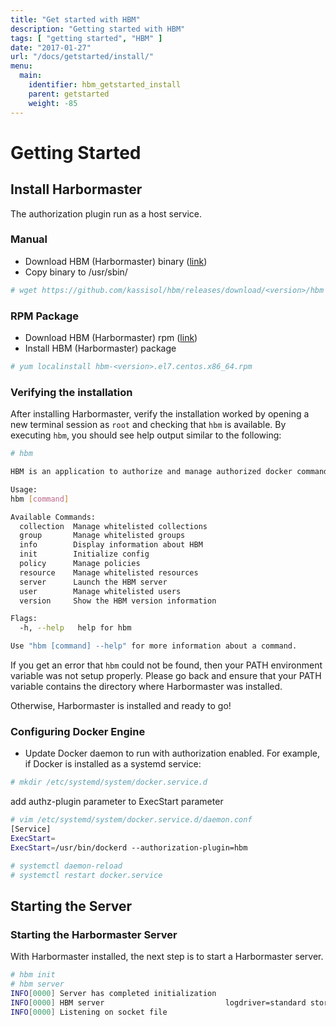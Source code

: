 ```yaml
---
title: "Get started with HBM"
description: "Getting started with HBM"
tags: [ "getting started", "HBM" ]
date: "2017-01-27"
url: "/docs/getstarted/install/"
menu:
  main:
    identifier: hbm_getstarted_install
    parent: getstarted
    weight: -85
---
```


# Getting Started
## Install Harbormaster
The authorization plugin run as a host service.

### Manual
*  Download HBM (Harbormaster) binary ([link](https://github.com/kassisol/hbm/releases))
*  Copy binary to /usr/sbin/
```bash
# wget https://github.com/kassisol/hbm/releases/download/<version>/hbm -O /usr/sbin/hbm
```

### RPM Package
*  Download HBM (Harbormaster) rpm ([link](https://github.com/kassisol/hbm/releases))
*  Install HBM (Harbormaster) package
```bash
# yum localinstall hbm-<version>.el7.centos.x86_64.rpm
```

### Verifying the installation
After installing Harbormaster, verify the installation worked by opening a new terminal session as `root` and checking that `hbm` is available. By executing `hbm`, you should see help output similar to the following:

```bash
# hbm

HBM is an application to authorize and manage authorized docker commands

Usage:
hbm [command]

Available Commands:
  collection  Manage whitelisted collections
  group       Manage whitelisted groups
  info        Display information about HBM
  init        Initialize config
  policy      Manage policies
  resource    Manage whitelisted resources
  server      Launch the HBM server
  user        Manage whitelisted users
  version     Show the HBM version information

Flags:
  -h, --help   help for hbm

Use "hbm [command] --help" for more information about a command.

```

If you get an error that `hbm` could not be found, then your PATH environment variable was not setup properly. Please go back and ensure that your PATH variable contains the directory where Harbormaster was installed.

Otherwise, Harbormaster is installed and ready to go!


### Configuring Docker Engine

 * Update Docker daemon to run with authorization enabled.
     For example, if Docker is installed as a systemd service:
```bash
# mkdir /etc/systemd/system/docker.service.d
```

add authz-plugin parameter to ExecStart parameter
```bash
# vim /etc/systemd/system/docker.service.d/daemon.conf
[Service]
ExecStart=
ExecStart=/usr/bin/dockerd --authorization-plugin=hbm

# systemctl daemon-reload
# systemctl restart docker.service
```

## Starting the Server
### Starting the Harbormaster Server
With Harbormaster installed, the next step is to start a Harbormaster server.

```bash
# hbm init
# hbm server
INFO[0000] Server has completed initialization
INFO[0000] HBM server                           logdriver=standard storagedriver=sqlite version=0.2.0
INFO[0000] Listening on socket file
```
